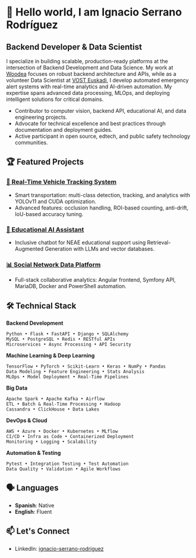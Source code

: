 # 👋 Hello world, I am Ignacio Serrano Rodríguez

## Backend Developer & Data Scientist

I specialize in building scalable, production-ready platforms at the intersection of Backend Development and Data Science. My work at [Woodea](https://woodea.es/) focuses on robust backend architecture and APIs, while as a volunteer Data Scientist at [VOST Euskadi](https://vosteuskadi.eus/), I develop automated emergency alert systems with real-time analytics and AI-driven automation. My expertise spans advanced data processing, MLOps, and deploying intelligent solutions for critical domains.

- Contributor to computer vision, backend API, educational AI, and data engineering projects.
- Advocate for technical excellence and best practices through documentation and deployment guides.
- Active participant in open source, edtech, and public safety technology communities.

## 🏆 Featured Projects

### [🚗 Real-Time Vehicle Tracking System](https://github.com/ignacio-serrano-rodriguez/yolo11-rotonda)
- Smart transportation: multi-class detection, tracking, and analytics with YOLOv11 and CUDA optimization.
- Advanced features: occlusion handling, ROI-based counting, anti-drift, IoU-based accuracy tuning.

### [🤖 Educational AI Assistant](https://github.com/ignacio-serrano-rodriguez/asistente-neae)
- Inclusive chatbot for NEAE educational support using Retrieval-Augmented Generation with LLMs and vector databases.

### [📊 Social Network Data Platform](https://github.com/ignacio-serrano-rodriguez/data-burst)
- Full-stack collaborative analytics: Angular frontend, Symfony API, MariaDB, Docker and PowerShell automation.

## 🛠️ Technical Stack

**Backend Development**
```
Python • Flask • FastAPI • Django • SQLAlchemy
MySQL • PostgreSQL • Redis • RESTful APIs
Microservices • Async Processing • API Security
```

**Machine Learning & Deep Learning**
```
TensorFlow • PyTorch • Scikit-Learn • Keras • NumPy • Pandas
Data Modeling • Feature Engineering • Stats Analysis
MLOps • Model Deployment • Real-Time Pipelines
```

**Big Data**
```
Apache Spark • Apache Kafka • Airflow
ETL • Batch & Real-Time Processing • Hadoop
Cassandra • ClickHouse • Data Lakes
```

**DevOps & Cloud**
```
AWS • Azure • Docker • Kubernetes • MLflow
CI/CD • Infra as Code • Containerized Deployment
Monitoring • Logging • Scalability
```

**Automation & Testing**
```
Pytest • Integration Testing • Test Automation
Data Quality • Validation • Agile Workflows
```

## 🗣️ Languages
- **Spanish**: Native
- **English**: Fluent

## 📫 Let's Connect
- LinkedIn: [ignacio-serrano-rodriguez](https://linkedin.com/in/ignacio-serrano-rodriguez)
